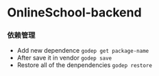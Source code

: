 # OnlineSchool-backend

### 依赖管理

  - Add new dependence `godep get package-name`
  - After save it in vendor `godep save`
  - Restore all of the denpendencies `godep restore`
